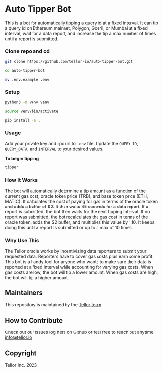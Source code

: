 # Auto Tipper Bot

This is a bot for automatically tipping a query id at a fixed interval. It can tip a query id on Ethereum mainnet, Polygon, Goerli, or Mumbai at a fixed interval, wait for a data report, and increase the tip a max number of times until a report is submitted.

### Clone repo and cd
```sh
git clone https://github.com/tellor-io/auto-tipper-bot.git
```
```sh
cd auto-tipper-bot
```
```sh
mv .env.example .env
```

### Setup

```sh
python3 -m venv venv
```
```sh
source venv/bin/activate
```

```sh
pip install -e .
```

### Usage
Add your private key and rpc url to `.env` file. Update the `QUERY_ID`, `QUERY_DATA`, and `INTERVAL` to your desired values.

**To begin tipping**
```sh
tipper
```

### How It Works
The bot will automatically determine a tip amount as a function of the current gas cost, oracle token price (TRB), and base token price (ETH, MATIC). It calculates the cost of paying for gas in terms of the oracle token and adds a buffer of $2. It then waits 45 seconds for a data report. If a report is submitted, the bot then waits for the next tipping interval. If no report was submitted, the bot recalculates the gas cost in terms of the oracle token, adds the $2 buffer, and multiplies this value by 1.10. It keeps doing this until a report is submitted or up to a max of 10 times.

### Why Use This
The Tellor oracle works by incentivizing data reporters to submit your requested data. Reporters have to cover gas costs plus earn some profit. This bot is a handy tool for anyone who wants to make sure their data is reported at a fixed interval while accounting for varying gas costs. When gas costs are low, the bot will tip a lower amount. When gas costs are high, the bot will tip a higher amount.

## Maintainers <a name="maintainers"> </a>
This repository is maintained by the [Tellor team](https://github.com/orgs/tellor-io/people)


## How to Contribute<a name="how2contribute"> </a>  

Check out our issues log here on Github or feel free to reach out anytime [info@tellor.io](mailto:info@tellor.io)

## Copyright

Tellor Inc. 2023